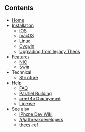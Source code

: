 ## Contents
* [Home](Home.md)
* [Installation](Installation.md)
  * [iOS](Installation-iOS.md)
  * [macOS](Installation-macOS.md)
  * [Linux](Installation-Linux.md)
  * [Cygwin](Installation-Cygwin.md)
  * [Upgrading from legacy Theos](Upgrading-from-legacy-Theos.md)
* [Features](Features.md)
  * [NIC](NIC.md)
  * [Swift](Swift.md)
* Technical
  * [Structure](Structure.md)
* [Help](Help.md)
  * [FAQ](FAQ.md)
  * [Parallel Building](Parallel-Building.md)
  * [arm64e Deployment](arm64e-Deployment.md)
  * [License](License.md)
* See also
  * [iPhone Dev Wiki](http://iphonedevwiki.net/)
  * [/r/jailbreakdevelopers](https://www.reddit.com/r/jailbreakdevelopers)
  * [theos-ref](https://github.com/theiostream/theos-ref)
